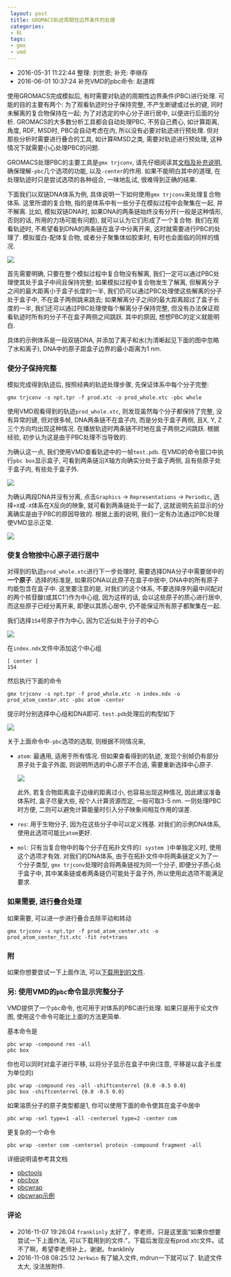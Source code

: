 ```yaml
---
 layout: post
 title: GROMACS轨迹周期性边界条件的处理
 categories:
 - 科
 tags:
 - gmx
 - vmd
---
```


- 2016-05-31 11:22:44 整理: 刘世恩; 补充: 李继存
- 2016-06-01 10:37:24 补充VMD的pbc命令: 赵道辉

使用GROMACS完成模拟后, 有时需要对轨迹的周期性边界条件(PBC)进行处理. 可能的目的主要有两个: 为了观看轨迹时分子保持完整, 不产生断键或过长的键, 同时未解离的复合物保持在一起; 为了对选定的中心分子进行居中, 以便进行后面的分析. GROMACS的大多数分析工具都会自动处理PBC, 不劳自己费心, 如计算距离, 角度, RDF, MSD时, PBC会自动考虑在内, 所以没有必要对轨迹进行预处理. 但对那些分析时需要进行叠合的工具, 如计算RMSD之类, 需要对轨迹进行预处理, 这种情况下就需要小心处理PBC的问题.

GROMACS处理PBC的主要工具是`gmx trjconv`, 请先仔细阅读其[文档及补充说明](http://jerkwin.github.io/GMX/GMXprg/#gmx-trjconv--), 确保理解`-pbc`几个选项的功能, 以及`-center`的作用. 如果不能明白其中的道理, 在处理轨迹时只是尝试选项的各种组合, 一味地乱试, 很难得到正确的结果.

下面我们以双链DNA体系为例, 具体说明一下如何使用`gmx trjconv`来处理复合物体系. 这里所谓的复合物, 指的是体系中有一些分子在模拟过程中会聚集在一起, 并不解离. 比如, 模拟双链DNA时, 如果DNA的两条链始终没有分开(一般是这种情形, 否则的话, 所用的力场可能有问题), 就可以认为它们形成了一个复合物. 我们在观看轨迹时, 不希望看到DNA的两条链在盒子中分离开来, 这时就需要进行PBC的处理了. 模拟蛋白-配体复合物, 或者分子聚集体如胶束时, 有时也会面临的同样的情况.

![](/pic/gmxPBC_all.png)

首先需要明确, 只要在整个模拟过程中复合物没有解离, 我们一定可以通过PBC处理使其处于盒子中间且保持完整; 如果模拟过程中复合物发生了解离, 但解离分子之间的最大距离小于盒子长度的一半, 我们仍可以通过PBC处理使这些解离的分子处于盒子中, 不在盒子两侧跳来跳去; 如果解离分子之间的最大距离超过了盒子长度的一半, 我们还可以通过PBC处理使每个解离分子保持完整, 但没有办法保证观看轨迹时所有的分子不在盒子两侧之间跳跃. 其中的原因, 想想PBC的定义就能明白.

具体的示例体系是一段双链DNA, 并添加了离子和水(为清晰起见下面的图中忽略了水和离子), DNA中的原子距盒子边界的最小距离为1 nm.

### 使分子保持完整

模拟完成得到轨迹后, 按照经典的轨迹处理步骤, 先保证体系中每个分子完整:

	gmx trjconv -s npt.tpr -f prod.xtc -o prod_whole.xtc -pbc whole

使用VMD观看得到的轨迹`prod_whole.xtc`, 则发现虽然每个分子都保持了完整, 没有异常的键, 但对很多帧, DNA两条链不在盒子内, 而是分处于盒子两侧, 且X, Y, Z三个方向均出现这种情况. 在播放轨迹时两条链不时地在盒子两侧之间跳跃. 根据经验, 初步认为这是由于PBC处理不当导致的.

为确认这一点, 我们使用VMD查看轨迹中的一帧`test.pdb`. 在VMD的命令窗口中执行`pbc box`显示盒子, 可看到两条链沿X轴方向确实分处于盒子两侧, 且有些原子处于盒子内, 有些处于盒子外.

![](/pic/gmxPBC_mol.png)

为确认两段DNA并没有分离, 点击`Graphics` -> `Representations` -> `Periodic`, 选择`+X`或`-X`体系在X反向的映象, 就可看到两条链处于一起了, 这就说明先前显示的分离确实是由于PBC的原因导致的. 根据上面的说明, 我们一定有办法通过PBC处理使VMD显示正常.

![](/pic/gmxPBC_pbc.png)

### 使复合物按中心原子进行居中

对得到的轨迹`prod_whole.xtc`进行下一步处理时, 需要选择DNA分子中需要居中的 __一个原子__. 选择的标准是, 如果将DNA以此原子在盒子中居中, DNA中的所有原子均能包含在盒子中. 这里要注意的是, 对我们的这个体系, 不要选择序列最中间配对的两个核苷酸(或其C1')作为中心组, 因为这样的话, 会以这些原子的质心进行居中, 而这些原子已经分离开来, 即便以其质心居中, 仍不能保证所有原子都聚集在一起.

我们选择`154`号原子作为中心, 因为它近似处于分子的中心

![](/pic/gmxPBC_cnt.png)

在`index.ndx`文件中添加这个中心组

	[ center ]
	154

然后执行下面的命令

	gmx trjconv -s npt.tpr -f prod_whole.xtc -n index.ndx -o prod_atom_center.xtc -pbc atom -center

提示时分别选择中心组和DNA即可. `test.pdb`处理后的构型如下

![](/pic/gmxPBC_atmcnt.png)

关于上面命令中`-pbc`选项的选取, 则根据不同情况来,

- `atom`: 最通用, 适用于所有情况. 但如果查看得到的轨迹, 发现个别帧仍有部分原子处于盒子外面, 则说明所选的中心原子不合适, 需要重新选择中心原子.

	![](/pic/gmxPBC_badcnt.png)

	此外, 若复合物距离盒子边缘的距离过小, 也容易出现这种情况, 因此建议准备体系时, 盒子尽量大些, 视个人计算资源而定, 一般可取3-5 nm. 一则处理PBC时方便, 二则可以避免计算能量时引入分子映象间相互作用的误差.

- `res`: 用于生物分子, 因为在这些分子中可以定义残基. 对我们的示例DNA体系, 使用此选项可能比`atom`更好.
- `mol`: 只有当复合物中的每个分子在拓扑文件的`[ system ]`中单独定义时, 使用这个选项才有效. 对我们的DNA体系, 由于在拓扑文件中将两条链定义为了一个分子类型, `gmx trjconv`处理时会将两条链视为同一个分子, 即便分子质心处于盒子中, 其中某条链或者两条链仍可能处于盒子外, 所以使用此选项不能满足要求.

### 如果需要, 进行叠合处理

如果需要, 可以进一步进行叠合去除平动和转动

	gmx trjconv -s npt.tpr -f prod_atom_center.xtc -o prod_atom_center_fit.xtc -fit rot+trans

### 附

如果你想要尝试一下上面作法, 可以[下载用到的文件](/Prog/gmxPBC.zip).

### 另: 使用VMD的<code>pbc</code>命令显示完整分子

VMD提供了一个`pbc`命令, 也可用于对体系的PBC进行处理. 如果只是用于论文作图, 使用这个命令可能比上面的方法更简单.

基本命令是

	pbc wrap -compound res -all
	pbc box

你也可以同时对盒子进行平移, 以将分子显示在盒子中央(注意, 平移是以盒子长度为单位的)

	pbc wrap -compound res -all -shiftcenterrel {0.0 -0.5 0.0}
	pbc box -shiftcenterrel {0.0 -0.5 0.0}

如果溶质分子的原子类型都是1, 你可以使用下面的命令使其在盒子中居中

	pbc wrap -sel type=1 -all -centersel type=2 -center com

更复杂的一个命令

	pbc wrap -center com -centersel protein -compound fragment -all

详细说明请参考其文档

- [pbctools](http://www.ks.uiuc.edu/Research/vmd/plugins/pbctools/)
- [pbcbox](http://www.ks.uiuc.edu/Research/vmd/script_library/scripts/pbcbox/)
- [pbcwrap](http://www.ks.uiuc.edu/Research/vmd/script_library/scripts/pbcwrap/)
- [pbcwrap示例](https://lists.gnu.org/archive/html/espressomd-users/2010-06/msg00018.html)

### 评论

- 2016-11-07 19:26:04 `franklinly` 太好了，李老师，只是这里面“如果你想要尝试一下上面作法, 可以下载用到的文件.”，下载后发现没有prod.xtc文件。试不了啊，希望李老师补上，谢谢。franklinly
- 2016-11-08 08:25:12 `Jerkwin` 有了输入文件, mdrun一下就可以了. 轨迹文件太大, 没法放附件.
